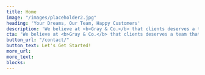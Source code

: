 ```yaml
---
title: Home
image: "/images/placeholder2.jpg"
heading: 'Your Dreams, Our Team, Happy Customers'
description: 'We believe at <b>Gray & Co.</b> that clients deserves a team that can meet all their creative & digital needs. '
cta: 'We believe at <b>Gray & Co.</b> that clients deserves a team that can meet all their creative & digital needs. '
button_url: "/contact/"
button_text: Let's Get Started!
more_url: 
more_text: 
blocks:
---
```

